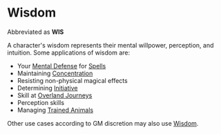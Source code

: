 # Wisdom

Abbreviated as **WIS**

A character's wisdom represents their mental willpower, perception, and intuition. Some applications of wisdom are:

- Your [Mental Defense](../Derived%20Statistics/Mental%20Defense.md) for [Spells](../../Magic/Spells.md)
- Maintaining [Concentration](../../Magic/Spells/Concentration.md)
- Resisting non-physical magical effects
- Determining [Initiative](../../Game%20Procedures/Combat/Initiative.md)
- Skill at [Overland Journeys](../../Game%20Procedures/Exploration/Overland%20Journeys.md)
- Perception skills
- Managing [Trained Animals](../../Items%20and%20Gear/Gear/Trained%20Animals.md)

Other use cases according to GM discretion may also use [Wisdom]().
